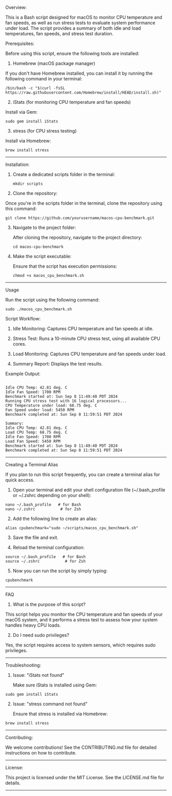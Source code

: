 Overview:

This is a Bash script designed for macOS to monitor CPU temperature and fan speeds, as well as run stress tests to evaluate system performance under load. The script provides a summary of both idle and load temperatures, fan speeds, and stress test duration.

Prerequisites:

Before using this script, ensure the following tools are installed:

1. Homebrew (macOS package manager)


If you don't have Homebrew installed, you can install it by running the following command in your terminal:

```
/bin/bash -c "$(curl -fsSL https://raw.githubusercontent.com/Homebrew/install/HEAD/install.sh)"
```

2. iStats (for monitoring CPU temperature and fan speeds)

Install via Gem:

```
sudo gem install iStats
``` 

3. stress (for CPU stress testing)

Install via Homebrew:

```
brew install stress
```
______________________________________________________________________________________________________________________________________________________________________________________________________________________________________________________________________

Installation:

1.  Create a dedicated scripts folder in the terminal:

    ```
    mkdir scripts
    ```
2.  Clone the repository:

   Once you're in the scripts folder in the terminal, clone the repository using this command:
   ``` 
   git clone https://github.com/yourusername/macos-cpu-benchmark.git
   ```
3. Navigate to the project folder:

   After cloning the repository, navigate to the project directory:

   ```
   cd macos-cpu-benchmark
   ```

4. Make the script executable:

   Ensure that the script has execution permissions:

   ```
   chmod +x macos_cpu_benchmark.sh
   ```
______________________________________________________________________________________________________________________________________________________________________________________________________________________________________________________________________

Usage

Run the script using the following command:

```
sudo ./macos_cpu_benchmark.sh
```

Script Workflow:

1. Idle Monitoring: Captures CPU temperature and fan speeds at idle.

2. Stress Test: Runs a 10-minute CPU stress test, using all available CPU cores.

3. Load Monitoring: Captures CPU temperature and fan speeds under load.

4. Summary Report: Displays the test results.

Example Output:

```

Idle CPU Temp: 42.81 deg. C
Idle Fan Speed: 1700 RPM
Benchmark started at: Sun Sep 8 11:49:40 PDT 2024
Running CPU stress test with 16 logical processors...
CPU Temperature under load: 68.75 deg. C
Fan Speed under load: 5450 RPM
Benchmark completed at: Sun Sep 8 11:59:51 PDT 2024

Summary:
Idle CPU Temp: 42.81 deg. C
Load CPU Temp: 68.75 deg. C
Idle Fan Speed: 1700 RPM
Load Fan Speed: 5450 RPM
Benchmark started at: Sun Sep 8 11:49:40 PDT 2024
Benchmark completed at: Sun Sep 8 11:59:51 PDT 2024
```
_____________________________________________________________________________________________________________________________________________________________________________________________________________________________________________________________________

Creating a Terminal Alias

If you plan to run this script frequently, you can create a terminal alias for quick access.

1. Open your terminal and edit your shell configuration file (~/.bash_profile or ~/.zshrc depending on your shell):

```
nano ~/.bash_profile   # for Bash
nano ~/.zshrc           # for Zsh
```

2. Add the following line to create an alias:

```
alias cpubenchmark="sudo ~/scripts/macos_cpu_benchmark.sh"
```

3. Save the file and exit.


4. Reload the terminal configuration:

```
source ~/.bash_profile   # for Bash
source ~/.zshrc           # for Zsh
```

5. Now you can run the script by simply typing:

```
cpubenchmark
```

_____________________________________________________________________________________________________________________________________________________________________________________________________________________________________________________________________

FAQ

1. What is the purpose of this script?

This script helps you monitor the CPU temperature and fan speeds of your macOS system, and it performs a stress test to assess how your system handles heavy CPU loads.

2. Do I need sudo privileges?

Yes, the script requires access to system sensors, which requires sudo privileges.

_____________________________________________________________________________________________________________________________________________________________________________________________________________________________________________________________________

Troubleshooting:

1. Issue: "iStats not found"

   Make sure iStats is installed using Gem:

```
sudo gem install iStats
```

2. Issue: "stress command not found"

   Ensure that stress is installed via Homebrew:

 ```
 brew install stress
 ```
_____________________________________________________________________________________________________________________________________________________________________________________________________________________________________________________________________

Contributing:

We welcome contributions! See the CONTRIBUTING.md file for detailed instructions on how to contribute.

_____________________________________________________________________________________________________________________________________________________________________________________________________________________________________________________________________

License:

This project is licensed under the MIT License. See the LICENSE.md file for details.

_____________________________________________________________________________________________________________________________________________________________________________________________________________________________________________________________________




